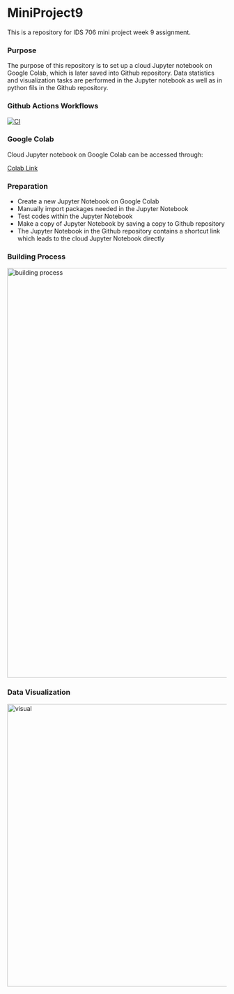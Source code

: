 # MiniProject9
This is a repository for IDS 706 mini project week 9 assignment. 

### Purpose
The purpose of this repository is to set up a cloud Jupyter notebook on Google Colab, which is later saved into Github repository. 
Data statistics and visualization tasks are performed in the Jupyter notebook as well as in python fils in the Github repository. 

### Github Actions Workflows 
[![CI](https://github.com/nogibjj/MiniProject9_Kelly_Tong/actions/workflows/cicd.yml/badge.svg)](https://github.com/nogibjj/MiniProject9_Kelly_Tong/actions/workflows/cicd.yml)

### Google Colab

Cloud Jupyter notebook on Google Colab can be accessed through: 

[Colab Link](https://colab.research.google.com/drive/1-TI-YP-ujJUFgtK2EprQK5oKQwW7qgJg?usp=sharing)

### Preparation
- Create a new Jupyter Notebook on Google Colab
- Manually import packages needed in the Jupyter Notebook
- Test codes within the Jupyter Notebook
- Make a copy of Jupyter Notebook by saving a copy to Github repository
- The Jupyter Notebook in the Github repository contains a shortcut link which leads to the cloud Jupyter Notebook directly

### Building Process

<img width="938" alt="building process" src="https://github.com/nogibjj/MiniProject9_Kelly_Tong/assets/142815940/480f87f6-0299-44e9-bbb1-127acf1c4f6d">

### Data Visualization
<img width="647" alt="visual" src="https://github.com/nogibjj/MiniProject9_Kelly_Tong/assets/142815940/19179ee2-aa5e-4947-a8eb-1affc025f51d">
